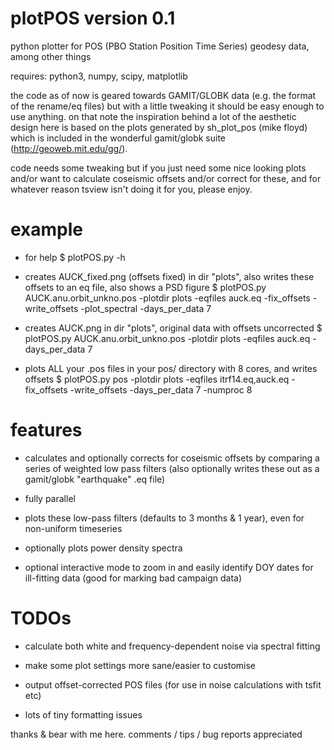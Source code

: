 # plotPOS version 0.1 
python plotter for POS (PBO Station Position Time Series) geodesy data, among other things

requires: python3, numpy, scipy, matplotlib

the code as of now is geared towards GAMIT/GLOBK data (e.g. the format of the rename/eq files)
but with a little tweaking it should be easy enough to use anything. on that note the inspiration behind 
a lot of the aesthetic design here is based on the plots generated by sh_plot_pos (mike floyd) which 
is included in the wonderful gamit/globk suite (http://geoweb.mit.edu/gg/).

code needs some tweaking but if you just need some nice looking plots and/or want to calculate coseismic
offsets and/or correct for these, and for whatever reason tsview isn't doing it for you, please enjoy.  

# example 
- for help
$ plotPOS.py -h

- creates AUCK_fixed.png (offsets fixed) in dir "plots", also writes these offsets to an eq file, also shows a PSD figure
$ plotPOS.py AUCK.anu.orbit_unkno.pos -plotdir plots -eqfiles auck.eq -fix_offsets -write_offsets -plot_spectral  -days_per_data 7

- creates AUCK.png in dir "plots", original data with offsets uncorrected
$ plotPOS.py AUCK.anu.orbit_unkno.pos -plotdir plots -eqfiles auck.eq -days_per_data 7

- plots ALL your .pos files in your pos/ directory with 8 cores, and writes offsets
$ plotPOS.py pos -plotdir plots -eqfiles itrf14.eq,auck.eq -fix_offsets -write_offsets -days_per_data 7 -numproc 8


# features

- calculates and optionally corrects for coseismic offsets by comparing a series of weighted low pass filters
   (also optionally writes these out as a gamit/globk "earthquake" .eq file)

- fully parallel

- plots these low-pass filters (defaults to 3 months & 1 year), even for non-uniform timeseries

- optionally plots power density spectra

- optional interactive mode to zoom in and easily identify DOY dates for ill-fitting data (good for marking bad campaign data) 

# TODOs

- calculate both white and frequency-dependent noise via spectral fitting 

- make some plot settings more sane/easier to customise

- output offset-corrected POS files (for use in noise calculations with tsfit etc)

- lots of tiny formatting issues

thanks & bear with me here. comments / tips / bug reports appreciated
